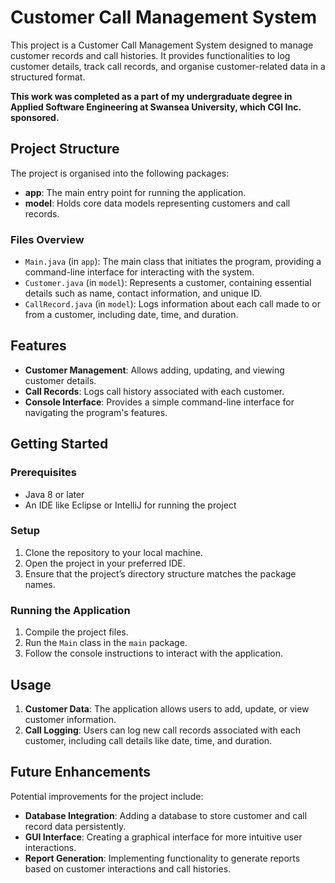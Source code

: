 # Customer Call Management System

This project is a Customer Call Management System designed to manage customer records and call histories. It provides functionalities to log customer details, track call records, and organise customer-related data in a structured format.

**This work was completed as a part of my undergraduate degree in Applied Software Engineering at Swansea University, which CGI Inc. sponsored.**

## Project Structure

The project is organised into the following packages:

- **app**: The main entry point for running the application.
- **model**: Holds core data models representing customers and call records.

### Files Overview

- `Main.java` (in `app`): The main class that initiates the program, providing a command-line interface for interacting with the system.
- `Customer.java` (in `model`): Represents a customer, containing essential details such as name, contact information, and unique ID.
- `CallRecord.java` (in `model`): Logs information about each call made to or from a customer, including date, time, and duration.

## Features

- **Customer Management**: Allows adding, updating, and viewing customer details.
- **Call Records**: Logs call history associated with each customer.
- **Console Interface**: Provides a simple command-line interface for navigating the program's features.

## Getting Started

### Prerequisites

- Java 8 or later
- An IDE like Eclipse or IntelliJ for running the project

### Setup

1. Clone the repository to your local machine.
2. Open the project in your preferred IDE.
3. Ensure that the project’s directory structure matches the package names.

### Running the Application

1. Compile the project files.
2. Run the `Main` class in the `main` package.
3. Follow the console instructions to interact with the application.

## Usage

1. **Customer Data**: The application allows users to add, update, or view customer information.
2. **Call Logging**: Users can log new call records associated with each customer, including call details like date, time, and duration.

## Future Enhancements

Potential improvements for the project include:

- **Database Integration**: Adding a database to store customer and call record data persistently.
- **GUI Interface**: Creating a graphical interface for more intuitive user interactions.
- **Report Generation**: Implementing functionality to generate reports based on customer interactions and call histories.

